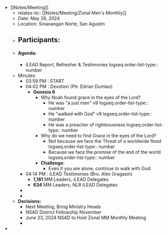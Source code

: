 - [[Notes/Meeting]]
	- relates-to:: [[Notes/Meeting/Zonal Men's Monthly]]
	- Date: May 26, 2024
	- Location: Sinaoangan Norte, San Agustin
	- Participants:
		-
	- #### Agenda:
		- iLEAD Report, Refresher & Testimonies
		  logseq.order-list-type:: number
	- Minutes:
		- 03:59 PM : START
		- 04:02 PM : Devotion (Ptr. Edrian Dumlao)
			- **Genesis 6**
				- Why Noah found grace in the eyes of the Lord?
					- He was "a just man" v9
					  logseq.order-list-type:: number
					- He "walked with God" v9
					  logseq.order-list-type:: number
					- He was a preacher of righteousness
					  logseq.order-list-type:: number
				- Why do we need to find Grace in the eyes of the Lord?
					- Not because we face the Threat of a worldwide flood
					  logseq.order-list-type:: number
					- Because we face the promise of the end of the world
					  logseq.order-list-type:: number
				- **Challenge:**
					- Even if you are alone, continue to walk with God.
		- 04:14 PM : iLEAD Testimonies (Bro. Alex Gragasin)
			- **1,181** MM Leaders, iLEAD Delegates
			- **634** MM Leaders, NLR iLEAD Delegates
		-
		-
	- **Decisions:**
		- Next Meeting, Bring Ministry Heads
		- NSAD District Fellowship November
		- June 23, 2024 NSAD to Host Zonal MM Monthly Meeting
		-
-